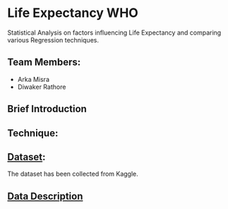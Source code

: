 # Life Expectancy WHO
Statistical Analysis on factors influencing Life Expectancy and comparing various Regression techniques.
## Team Members:
*	Arka Misra
*	Diwaker Rathore
## Brief Introduction
## Technique:
## [Dataset](https://www.kaggle.com/kumarajarshi/life-expectancy-who):
The dataset has been collected from Kaggle.
## [Data Description](https://github.com/DiwakerRathore/Life-Expectancy-WHO/raw/main/Data%20Description.xlsx)


